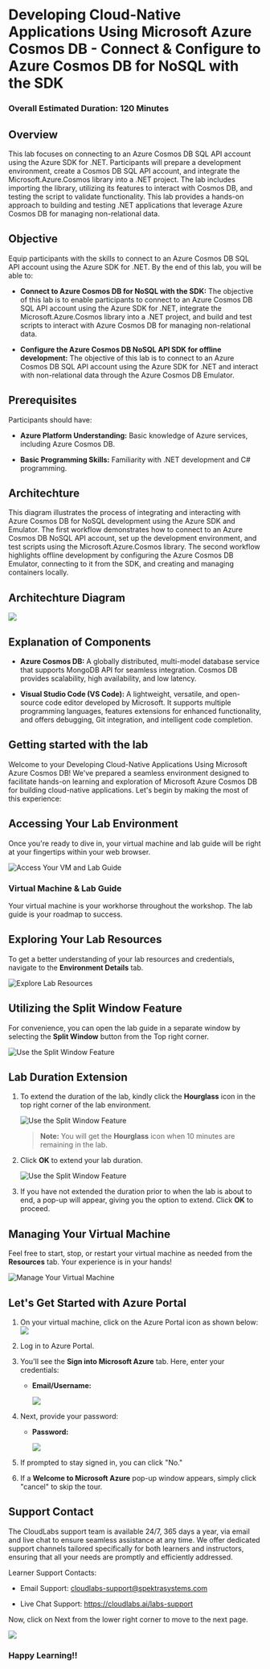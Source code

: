 # Developing Cloud-Native Applications Using Microsoft Azure Cosmos DB - Connect & Configure to Azure Cosmos DB for NoSQL with the SDK

### Overall Estimated Duration: 120 Minutes

## Overview

This lab focuses on connecting to an Azure Cosmos DB SQL API account using the Azure SDK for .NET. Participants will prepare a development environment, create a Cosmos DB SQL API account, and integrate the Microsoft.Azure.Cosmos library into a .NET project. The lab includes importing the library, utilizing its features to interact with Cosmos DB, and testing the script to validate functionality. This lab provides a hands-on approach to building and testing .NET applications that leverage Azure Cosmos DB for managing non-relational data.

## Objective

Equip participants with the skills to connect to an Azure Cosmos DB SQL API account using the Azure SDK for .NET. By the end of this lab, you will be able to:

- **Connect to Azure Cosmos DB for NoSQL with the SDK:** The objective of this lab is to enable participants to connect to an Azure Cosmos DB SQL API account using the Azure SDK for .NET, integrate the Microsoft.Azure.Cosmos library into a .NET project, and build and test scripts to interact with Azure Cosmos DB for managing non-relational data.

- **Configure the Azure Cosmos DB NoSQL API SDK for offline development:** The objective of this lab is to connect to an Azure Cosmos DB SQL API account using the Azure SDK for .NET and interact with non-relational data through the Azure Cosmos DB Emulator.

## Prerequisites

Participants should have:

- **Azure Platform Understanding:** Basic knowledge of Azure services, including Azure Cosmos DB.

- **Basic Programming Skills:** Familiarity with .NET development and C# programming.

## Architechture

This diagram illustrates the process of integrating and interacting with Azure Cosmos DB for NoSQL development using the Azure SDK and Emulator. The first workflow demonstrates how to connect to an Azure Cosmos DB NoSQL API account, set up the development environment, and test scripts using the Microsoft.Azure.Cosmos library. The second workflow highlights offline development by configuring the Azure Cosmos DB Emulator, connecting to it from the SDK, and creating and managing containers locally.

## Architechture Diagram

![](/instructions/architecturedia/archm3.png)

## Explanation of Components

- **Azure Cosmos DB:** A globally distributed, multi-model database service that supports MongoDB API for seamless integration. Cosmos DB provides scalability, high availability, and low latency. 

- **Visual Studio Code (VS Code):** A lightweight, versatile, and open-source code editor developed by Microsoft. It supports multiple programming languages, features extensions for enhanced functionality, and offers debugging, Git integration, and intelligent code completion.

## Getting started with the lab

Welcome to your Developing Cloud-Native Applications Using Microsoft Azure Cosmos DB! We've prepared a seamless environment designed to facilitate hands-on learning and exploration of Microsoft Azure Cosmos DB for building cloud-native applications. Let's begin by making the most of this experience:
 
## Accessing Your Lab Environment
 
Once you're ready to dive in, your virtual machine and lab guide will be right at your fingertips within your web browser.
 
![Access Your VM and Lab Guide](./instructions/media/labguide.png)

### Virtual Machine & Lab Guide
 
Your virtual machine is your workhorse throughout the workshop. The lab guide is your roadmap to success.
 
## Exploring Your Lab Resources
 
To get a better understanding of your lab resources and credentials, navigate to the **Environment Details** tab.
 
![Explore Lab Resources](./instructions/media/env.png)

## Utilizing the Split Window Feature
 
For convenience, you can open the lab guide in a separate window by selecting the **Split Window** button from the Top right corner.
 
![Use the Split Window Feature](./instructions/media/spl.png)
 
## **Lab Duration Extension**

1. To extend the duration of the lab, kindly click the **Hourglass** icon in the top right corner of the lab environment. 

   ![Use the Split Window Feature](./instructions/media/gext.png)   

   >**Note:** You will get the **Hourglass** icon when 10 minutes are remaining in the lab.

3. Click **OK** to extend your lab duration.
 
   ![Use the Split Window Feature](./instructions/media/gext2.png)

4. If you have not extended the duration prior to when the lab is about to end, a pop-up will appear, giving you the option to extend. Click **OK** to proceed.

## Managing Your Virtual Machine
 
Feel free to start, stop, or restart your virtual machine as needed from the **Resources** tab. Your experience is in your hands!
 
![Manage Your Virtual Machine](./instructions/media/res.png)

## Let's Get Started with Azure Portal
 
1. On your virtual machine, click on the Azure Portal icon as shown below:
   ![](media/azureportal.png)

1. Log in to Azure Portal.

1. You'll see the **Sign into Microsoft Azure** tab. Here, enter your credentials:
 
   - **Email/Username:** <inject key="AzureAdUserEmail"></inject>

     ![](instructions/media/intro1.png)

1. Next, provide your password:
 
   - **Password:** <inject key="AzureAdUserPassword"></inject>

     ![](instructions/media/intro2.png)

1. If prompted to stay signed in, you can click "No."
 
1. If a **Welcome to Microsoft Azure** pop-up window appears, simply click "cancel" to skip the tour.

## Support Contact

The CloudLabs support team is available 24/7, 365 days a year, via email and live chat to ensure seamless assistance at any time. We offer dedicated support channels tailored specifically for both learners and instructors, ensuring that all your needs are promptly and efficiently addressed.

Learner Support Contacts:

- Email Support: cloudlabs-support@spektrasystems.com

- Live Chat Support: https://cloudlabs.ai/labs-support
   
Now, click on Next from the lower right corner to move to the next page.

![](./instructions/media/num.png)

### Happy Learning!!
